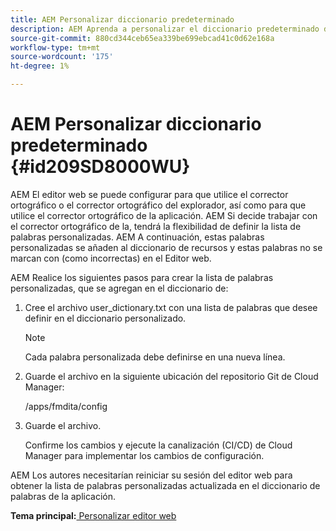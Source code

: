 ```yaml
---
title: AEM Personalizar diccionario predeterminado
description: AEM Aprenda a personalizar el diccionario predeterminado de la aplicación
source-git-commit: 880cd344ceb65ea339be699ebcad41c0d62e168a
workflow-type: tm+mt
source-wordcount: '175'
ht-degree: 1%

---
```


# AEM Personalizar diccionario predeterminado {#id209SD8000WU}

AEM El editor web se puede configurar para que utilice el corrector ortográfico o el corrector ortográfico del explorador, así como para que utilice el corrector ortográfico de la aplicación. AEM Si decide trabajar con el corrector ortográfico de la, tendrá la flexibilidad de definir la lista de palabras personalizadas. AEM A continuación, estas palabras personalizadas se añaden al diccionario de recursos y estas palabras no se marcan con \(como incorrectas\) en el Editor web.

AEM Realice los siguientes pasos para crear la lista de palabras personalizadas, que se agregan en el diccionario de:

1. Cree el archivo user\_dictionary.txt con una lista de palabras que desee definir en el diccionario personalizado.

   >[!NOTE]
   >
   > Cada palabra personalizada debe definirse en una nueva línea.

1. Guarde el archivo en la siguiente ubicación del repositorio Git de Cloud Manager:

   /apps/fmdita/config

1. Guarde el archivo.

   Confirme los cambios y ejecute la canalización \(CI/CD\) de Cloud Manager para implementar los cambios de configuración.


AEM Los autores necesitarían reiniciar su sesión del editor web para obtener la lista de palabras personalizadas actualizada en el diccionario de palabras de la aplicación.

**Tema principal:**[ Personalizar editor web](conf-web-editor.md)

